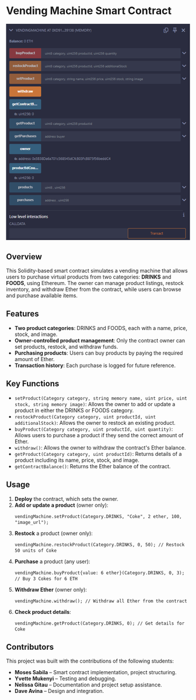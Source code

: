 # Vending Machine Smart Contract
![Vending Machine Smart Contract](./vending-machine-c.png)

## Overview

This Solidity-based smart contract simulates a vending machine that allows users to purchase virtual products from two categories: **DRINKS** and **FOODS**, using Ethereum. The owner can manage product listings, restock inventory, and withdraw Ether from the contract, while users can browse and purchase available items.

## Features

- **Two product categories**: DRINKS and FOODS, each with a name, price, stock, and image.
- **Owner-controlled product management**: Only the contract owner can set products, restock, and withdraw funds.
- **Purchasing products**: Users can buy products by paying the required amount of Ether.
- **Transaction history**: Each purchase is logged for future reference.

## Key Functions

- `setProduct(Category category, string memory name, uint price, uint stock, string memory image)`: Allows the owner to add or update a product in either the DRINKS or FOODS category.
- `restockProduct(Category category, uint productId, uint additionalStock)`: Allows the owner to restock an existing product.
- `buyProduct(Category category, uint productId, uint quantity)`: Allows users to purchase a product if they send the correct amount of Ether.
- `withdraw()`: Allows the owner to withdraw the contract's Ether balance.
- `getProduct(Category category, uint productId)`: Returns details of a product including its name, price, stock, and image.
- `getContractBalance()`: Returns the Ether balance of the contract.

## Usage

1. **Deploy** the contract, which sets the owner.
2. **Add or update a product** (owner only):
   ```solidity
   vendingMachine.setProduct(Category.DRINKS, "Coke", 2 ether, 100, "image_url");
   ```
3. **Restock** a product (owner only):
   ```solidity
   vendingMachine.restockProduct(Category.DRINKS, 0, 50); // Restock 50 units of Coke
   ```
4. **Purchase** a product (any user):
   ```solidity
   vendingMachine.buyProduct{value: 6 ether}(Category.DRINKS, 0, 3); // Buy 3 Cokes for 6 ETH
   ```
5. **Withdraw Ether** (owner only):
   ```solidity
   vendingMachine.withdraw(); // Withdraw all Ether from the contract
   ```
6. **Check product details**:
   ```solidity
   vendingMachine.getProduct(Category.DRINKS, 0); // Get details for Coke
   ```

## Contributors

This project was built with the contributions of the following students:

- **Moses Sabila** – Smart contract implementation, project structuring.
- **Yvette Mukenyi** – Testing and debugging.
- **Nelissa Gitau** – Documentation and project setup assistance.
- **Dave Avina** – Design and integration.